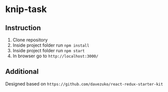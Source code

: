 # knip-task

## Instruction
1. Clone repository
2. Inside project folder run `npm install`
3. Inside project folder run `npm start`
4. In browser go to `http://localhost:3000/`


## Additional
Designed based on `https://github.com/davezuko/react-redux-starter-kit`